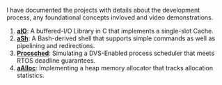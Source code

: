 I have documented the projects with details about the development process, any foundational concepts invloved
and video demonstrations.
1. **[aIO](https://chowfin.notion.site/aIO-A-Buffered-I-O-Library-in-C-3d7a129621064c97bec840277b980cd7)**: A buffered-I/O Library in C that implements a single-slot Cache.
2. **[aSh](https://chowfin.notion.site/aSh-A-Unix-Shell-Derived-from-Bash-678177842b944d29bc0b83f68cd04916)**: A Bash-derived shell that supports simple commands as well as pipelining and redirections.
3. **[Procsched](https://chowfin.notion.site/ProcSched-Simulating-a-Cycle-Conserving-EDF-Scheduling-Algorithm-for-Real-Time-OS-3950992b5f2f438dad14b95d1ccd25f9)**: Simulating a DVS-Enabled process scheduler that meets RTOS deadline guarantees.
4. **[aAlloc](https://chowfin.notion.site/aAlloc-A-Debugging-Memory-Allocator-e297b81b1a0648bbb467285bf4bee718?pvs=74)**: Implementing a heap memory allocator that tracks allocation statistics.

